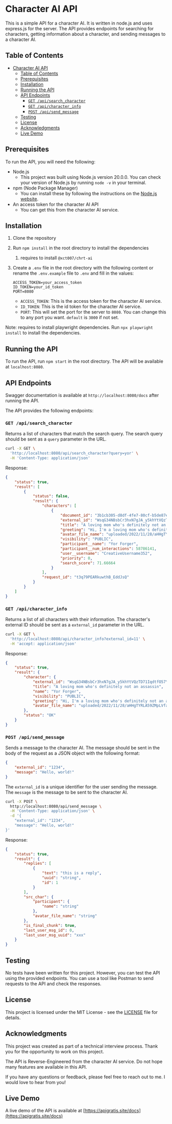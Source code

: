 # Character AI API

This is a simple API for a character AI. It is written in node.js and uses express.js for the server. The API provides endpoints for searching for characters, getting information about a character, and sending messages to a character AI.

## Table of Contents

- [Character AI API](#character-ai-api)
  - [Table of Contents](#table-of-contents)
  - [Prerequisites](#prerequisites)
  - [Installation](#installation)
  - [Running the API](#running-the-api)
  - [API Endpoints](#api-endpoints)
    - [`GET /api/search_character`](#get-apisearch_character)
    - [`GET /api/character_info`](#get-apicharacter_info)
    - [`POST /api/send_message`](#post-apisend_message)
  - [Testing](#testing)
  - [License](#license)
  - [Acknowledgments](#acknowledgments)
  - [Live Demo](#live-demo)

## Prerequisites

To run the API, you will need the following:

- Node.js
  - This project was built using Node.js version 20.0.0. You can check your version of Node.js by running `node -v` in your terminal.
- npm (Node Package Manager)
  - You can install these by following the instructions on the [Node.js website](https://nodejs.org/).
- An access token for the character AI API
  - You can get this from the character AI service.

## Installation

1. Clone the repository
2. Run `npm install` in the root directory to install the dependencies
   1. requires to install `@xct007/chrt-ai`
3. Create a `.env` file in the root directory with the following content or rename the `.env.example` file to `.env` and fill in the values:

   ```env
   ACCESS_TOKEN=your_access_token
   ID_TOKEN=your_id_token
   PORT=8080
   ```

   - `ACCESS_TOKEN`: This is the access token for the character AI service.
   - `ID_TOKEN`: This is the id token for the character AI service.
   - `PORT`: This will set the port for the server to `8080`. You can change this to any port you want. `default` is `3000` if not set.

Note: requires to install playwright dependencies. Run `npx playwright install` to install the dependencies.

## Running the API

To run the API, run `npm start` in the root directory. The API will be available at `localhost:8080`.

## API Endpoints

Swagger documentation is available at `http://localhost:8080/docs` after running the API.

The API provides the following endpoints:

### `GET /api/search_character`

Returns a list of characters that match the search query. The search query should be sent as a `query` parameter in the URL.

```bash
curl -X GET \
  'http://localhost:8080/api/search_character?query=yor' \
  -H 'Content-Type: application/json'
```

Response:

```json
{
	"status": true,
	"result": [
		{
			"status": false,
			"result": {
				"characters": [
					{
						"document_id": "3b1cb305-d8df-4fe7-80cf-b5de87e6d112",
						"external_id": "WsqG34NBsbCr3hxN7gJA_y5khYtVQzTD71IqdtfO57Y",
						"title": "A loving mom who's definitely not an assassin",
						"greeting": "Hi, I'm a loving mom who's definitely not an assassin.",
						"avatar_file_name": "uploaded/2022/11/28/aHHgTYRLA59ZMpLVfaRee_90iW42A_CeTvkkFlS3rOU.webp",
						"visibility": "PUBLIC",
						"participant__name": "Yor Forger",
						"participant__num_interactions": 58786141,
						"user__username": "CreativeUsername352",
						"priority": 0,
						"search_score": 71.66664
					}
				],
				"request_id": "t3q79PEARkuwthB_EddJsQ"
			}
		}
	]
}
```

### `GET /api/character_info`

Returns a list of all characters with their information. The character's external ID should be sent as a `external_id` parameter in the URL.

```bash
curl -X GET \
  'http://localhost:8080/api/character_info?external_id=11' \
  -H 'accept: application/json'
```

Response:

```json
{
	"status": true,
	"result": {
		"character": {
			"external_id": "WsqG34NBsbCr3hxN7gJA_y5khYtVQzTD71IqdtfO57Y",
			"title": "A loving mom who's definitely not an assassin",
			"name": "Yor Forger",
			"visibility": "PUBLIC",
			"greeting": "Hi, I'm a loving mom who's definitely not an assassin.",
			"avatar_file_name": "uploaded/2022/11/28/aHHgTYRLA59ZMpLVfaRee_90iW42A_CeTvkkFlS3rOU.webp"
		},
		"status": "OK"
	}
}
```

### `POST /api/send_message`

Sends a message to the character AI. The message should be sent in the body of the request as a JSON object with the following format:

```json
{
	"external_id": "1234",
	"message": "Hello, world!"
}
```

The `external_id` is a unique identifier for the user sending the message. The `message` is the message to be sent to the character AI.

```bash
curl -X POST \
  http://localhost:8080/api/send_message \
  -H 'Content-Type: application/json' \
  -d '{
    "external_id": "1234",
    "message": "Hello, world!"
}'
```

Response:

```json
{
	"status": true,
	"result": {
		"replies": [
			{
				"text": "this is a reply",
				"uuid": "string",
				"id": 1
			}
		],
		"src_char": {
			"participant": {
				"name": "string"
			},
			"avatar_file_name": "string"
		},
		"is_final_chunk": true,
		"last_user_msg_id": 0,
		"last_user_msg_uuid": "xxx"
	}
}
```

## Testing

No tests have been written for this project. However, you can test the API using the provided endpoints. You can use a tool like Postman to send requests to the API and check the responses.

## License

This project is licensed under the MIT License - see the [LICENSE](LICENSE) file for details.

## Acknowledgments

This project was created as part of a technical interview process. Thank you for the opportunity to work on this project.

The API is Reverse-Engineered from the character AI service. Do not hope many features are available in this API.

If you have any questions or feedback, please feel free to reach out to me. I would love to hear from you!

## Live Demo

A live demo of the API is available at [https://apigratis.site/docs](https://apigratis.site/docs)
